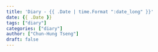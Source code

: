```yaml
---
title: 'Diary - {{ .Date | time.Format ":date_long" }}'
date: {{ .Date }}
tags: ["diary"]
categories: ["diary"]
author: ["Chun-Hung Tseng"]
draft: false
---
```


